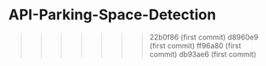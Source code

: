 # API-Parking-Space-Detection
>>>>>>> 22b0f86 (first commit)
>>>>>>> d8960e9 (first commit)
>>>>>>> ff96a80 (first commit)
>>>>>>> db93ae6 (first commit)
